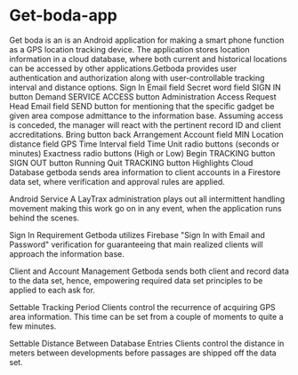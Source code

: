# Get-boda-app
Get boda is an is an Android application for making a smart phone function as a GPS location tracking device. The application stores location information in a cloud database, where both current and historical locations can be accessed by other applications.Getboda  provides user authentication and authorization along with user-controllable tracking interval and distance options.
Sign In
Email field
Secret word field
SIGN IN button
Demand SERVICE ACCESS button
Administration Access Request
Head Email field
SEND button for mentioning that the specific gadget be given area compose admittance to the information base. Assuming access is conceded, the manager will react with the pertinent record ID and client accreditations.
Bring button back
Arrangement
Account field
MIN Location distance field
GPS Time Interval field
Time Unit radio buttons (seconds or minutes)
Exactness radio buttons (High or Low)
Begin TRACKING button
SIGN OUT button
Running
Quit TRACKING button
Highlights
Cloud Database
getboda sends area information to client accounts in a Firestore data set, where verification and approval rules are applied.

Android Service
A LayTrax administration plays out all intermittent handling movement making this work go on in any event, when the application runs behind the scenes.

Sign In Requirement
Getboda utilizes Firebase "Sign In with Email and Password" verification for guaranteeing that main realized clients will approach the information base.

Client and Account Management
Getboda sends both client and record data to the data set, hence, empowering required data set principles to be applied to each ask for.

Settable Tracking Period
Clients control the recurrence of acquiring GPS area information. This time can be set from a couple of moments to quite a few minutes.

Settable Distance Between Database Entries
Clients control the distance in meters between developments before passages are shipped off the data set.
